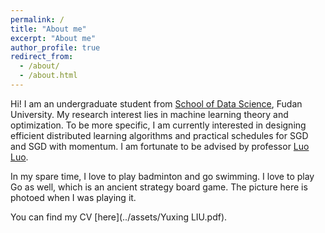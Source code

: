 ```yaml
---
permalink: /
title: "About me"
excerpt: "About me"
author_profile: true
redirect_from: 
  - /about/
  - /about.html
---
```


Hi! I am an undergraduate student from [School of Data Science](https://sds.fudan.edu.cn/main.htm), Fudan University. My research interest lies in machine learning theory and optimization. To be more specific, I am currently interested in designing efficient distributed learning algorithms and practical schedules for SGD and SGD with momentum. I am fortunate to be advised by professor [Luo Luo](https://luoluo-sds.github.io/).

In my spare time, I love to play badminton and go swimming. I love to play Go as well, which is an ancient strategy board game. The picture here is photoed when I was playing it.

You can find my CV [here](../assets/Yuxing LIU.pdf).

